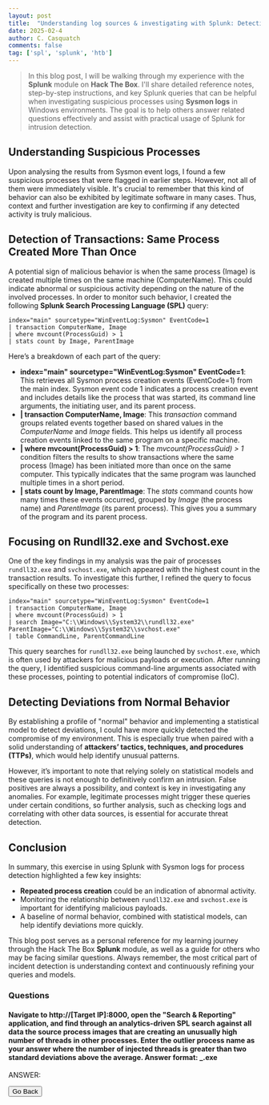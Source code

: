 ```yaml
---
layout: post
title:  "Understanding log sources & investigating with Splunk: Detecting Attacker Behavior With Splunk Based On Analytics"
date: 2025-02-4
author: C. Casquatch
comments: false
tag: ['spl', 'splunk', 'htb']
---
```


> In this blog post, I will be walking through my experience with the **Splunk** module on **Hack The Box**. I'll share detailed reference notes, step-by-step instructions, and key Splunk queries that can be helpful when investigating suspicious processes using **Sysmon logs** in Windows environments. The goal is to help others answer related questions effectively and assist with practical usage of Splunk for intrusion detection.

Understanding Suspicious Processes
----------------------------------

Upon analysing the results from Sysmon event logs, I found a few suspicious processes that were flagged in earlier steps. However, not all of them were immediately visible. It's crucial to remember that this kind of behavior can also be exhibited by legitimate software in many cases. Thus, context and further investigation are key to confirming if any detected activity is truly malicious.

Detection of Transactions: Same Process Created More Than Once
--------------------------------------------------------------

A potential sign of malicious behavior is when the same process (Image) is created multiple times on the same machine (ComputerName). This could indicate abnormal or suspicious activity depending on the nature of the involved processes. In order to monitor such behavior, I created the following **Splunk Search Processing Language (SPL)** query:

    
    index="main" sourcetype="WinEventLog:Sysmon" EventCode=1
    | transaction ComputerName, Image
    | where mvcount(ProcessGuid) > 1
    | stats count by Image, ParentImage
                

Here’s a breakdown of each part of the query:

*   **index="main" sourcetype="WinEventLog:Sysmon" EventCode=1**: This retrieves all Sysmon process creation events (EventCode=1) from the main index. Sysmon event code 1 indicates a process creation event and includes details like the process that was started, its command line arguments, the initiating user, and its parent process.
*   **| transaction ComputerName, Image**: This _transaction_ command groups related events together based on shared values in the _ComputerName_ and _Image_ fields. This helps us identify all process creation events linked to the same program on a specific machine.
*   **| where mvcount(ProcessGuid) > 1**: The _mvcount(ProcessGuid) > 1_ condition filters the results to show transactions where the same process (Image) has been initiated more than once on the same computer. This typically indicates that the same program was launched multiple times in a short period.
*   **| stats count by Image, ParentImage**: The _stats_ command counts how many times these events occurred, grouped by _Image_ (the process name) and _ParentImage_ (its parent process). This gives you a summary of the program and its parent process.

Focusing on Rundll32.exe and Svchost.exe
----------------------------------------

One of the key findings in my analysis was the pair of processes `rundll32.exe` and `svchost.exe`, which appeared with the highest count in the transaction results. To investigate this further, I refined the query to focus specifically on these two processes:

    
    index="main" sourcetype="WinEventLog:Sysmon" EventCode=1
    | transaction ComputerName, Image
    | where mvcount(ProcessGuid) > 1
    | search Image="C:\\Windows\\System32\\rundll32.exe" ParentImage="C:\\Windows\\System32\\svchost.exe"
    | table CommandLine, ParentCommandLine
                

This query searches for `rundll32.exe` being launched by `svchost.exe`, which is often used by attackers for malicious payloads or execution. After running the query, I identified suspicious command-line arguments associated with these processes, pointing to potential indicators of compromise (IoC).

Detecting Deviations from Normal Behavior
-----------------------------------------

By establishing a profile of "normal" behavior and implementing a statistical model to detect deviations, I could have more quickly detected the compromise of my environment. This is especially true when paired with a solid understanding of **attackers’ tactics, techniques, and procedures (TTPs)**, which would help identify unusual patterns.

However, it’s important to note that relying solely on statistical models and these queries is not enough to definitively confirm an intrusion. False positives are always a possibility, and context is key in investigating any anomalies. For example, legitimate processes might trigger these queries under certain conditions, so further analysis, such as checking logs and correlating with other data sources, is essential for accurate threat detection.

Conclusion
----------

In summary, this exercise in using Splunk with Sysmon logs for process detection highlighted a few key insights:

*   **Repeated process creation** could be an indication of abnormal activity.
*   Monitoring the relationship between `rundll32.exe` and `svchost.exe` is important for identifying malicious payloads.
*   A baseline of normal behavior, combined with statistical models, can help identify deviations more quickly.

This blog post serves as a personal reference for my learning journey through the Hack The Box **Splunk** module, as well as a guide for others who may be facing similar questions. Always remember, the most critical part of incident detection is understanding context and continuously refining your queries and models.

### Questions

#### Navigate to http://[Target IP]:8000, open the "Search & Reporting" application, and find through an analytics-driven SPL search against all data the source process images that are creating an unusually high number of threads in other processes. Enter the outlier process name as your answer where the number of injected threads is greater than two standard deviations above the average. Answer format: _.exe
ANSWER:



<button onclick="history.back()">Go Back</button>
